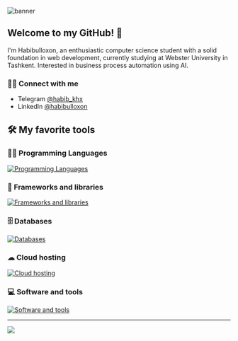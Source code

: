 ![banner](https://pbs.twimg.com/profile_banners/1767120650043314176/1710152522/1080x360)
## Welcome to my GitHub! 🦾

I'm Habibulloxon, an enthusiastic computer science student with a solid foundation in web development, currently studying at Webster University in Tashkent. Interested in business process automation using AI.

### 🙋‍♂️ Connect with me
- Telegram [@habib_khx](https://t.me/habib_khx)
- LinkedIn [@habibulloxon](https://www.linkedin.com/in/habibulloxon-xayrulloxo-jayev-84b722283/)

## 🛠️ My favorite tools


### 👨‍💻 Programming Languages

[![Programming Languages](https://skillicons.dev/icons?i=js,go)](https://skillicons.dev)

### 🧰 Frameworks and libraries

[![Frameworks and libraries](https://skillicons.dev/icons?i=react,nodejs,vite,nextjs,bootstrap,tailwind)](https://skillicons.dev)

### 🗄️ Databases

[![Databases](https://skillicons.dev/icons?i=sqlite)](https://skillicons.dev)

### ☁ Cloud hosting
[![Cloud hosting](https://skillicons.dev/icons?i=vercel,netlify)](https://skillicons.dev)

### 💻 Software and tools
[![Software and tools](https://skillicons.dev/icons?i=git,vscode,figma,notion)](https://skillicons.dev)

---
[![](https://visitcount.itsvg.in/api?id=habibulloxon&icon=0&color=12)](https://visitcount.itsvg.in)
